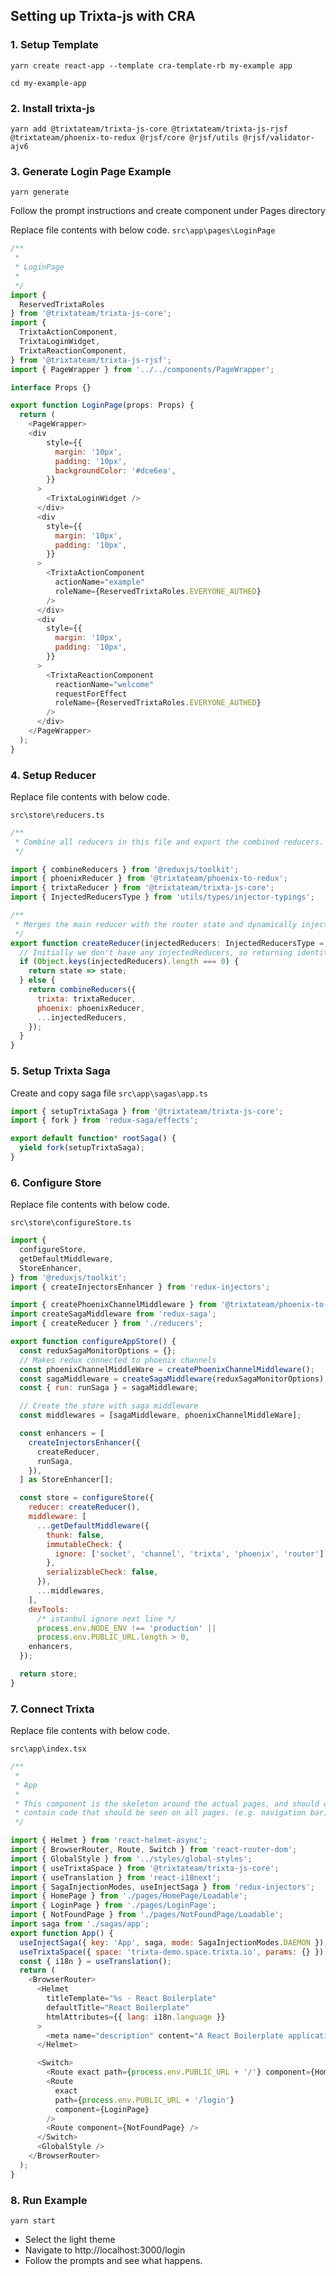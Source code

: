 ## Setting up Trixta-js with CRA

### 1. Setup Template
```shell
yarn create react-app --template cra-template-rb my-example app
```

```shell
cd my-example-app
```
### 2. Install trixta-js
```shell
yarn add @trixtateam/trixta-js-core @trixtateam/trixta-js-rjsf @trixtateam/phoenix-to-redux @rjsf/core @rjsf/utils @rjsf/validator-ajv6
```

### 3. Generate Login Page Example
```shell
yarn generate
```
Follow the prompt instructions and create component under Pages directory

Replace file contents with below code.
```src\app\pages\LoginPage```
```javascript
/**
 *
 * LoginPage
 *
 */
import {
  ReservedTrixtaRoles
} from '@trixtateam/trixta-js-core';
import {
  TrixtaActionComponent,
  TrixtaLoginWidget,
  TrixtaReactionComponent,
} from '@trixtateam/trixta-js-rjsf';
import { PageWrapper } from '../../components/PageWrapper';

interface Props {}

export function LoginPage(props: Props) {
  return (
    <PageWrapper>
    <div
        style={{
          margin: '10px',
          padding: '10px',
          backgroundColor: '#dce6ea',
        }}
      >
        <TrixtaLoginWidget />
      </div>
      <div
        style={{
          margin: '10px',
          padding: '10px',
        }}
      >
        <TrixtaActionComponent
          actionName="example"
          roleName={ReservedTrixtaRoles.EVERYONE_AUTHED}
        />
      </div>
      <div
        style={{
          margin: '10px',
          padding: '10px',
        }}
      >
        <TrixtaReactionComponent
          reactionName="welcome"
          requestForEffect
          roleName={ReservedTrixtaRoles.EVERYONE_AUTHED}
        />
      </div>
    </PageWrapper>
  );
}
```

### 4. Setup Reducer
Replace file contents with below code.

```src\store\reducers.ts```

```javascript
/**
 * Combine all reducers in this file and export the combined reducers.
 */

import { combineReducers } from '@reduxjs/toolkit';
import { phoenixReducer } from '@trixtateam/phoenix-to-redux';
import { trixtaReducer } from '@trixtateam/trixta-js-core';
import { InjectedReducersType } from 'utils/types/injector-typings';

/**
 * Merges the main reducer with the router state and dynamically injected reducers
 */
export function createReducer(injectedReducers: InjectedReducersType = {}) {
  // Initially we don't have any injectedReducers, so returning identity function to avoid the error
  if (Object.keys(injectedReducers).length === 0) {
    return state => state;
  } else {
    return combineReducers({
      trixta: trixtaReducer,
      phoenix: phoenixReducer,
      ...injectedReducers,
    });
  }
}
```

### 5. Setup Trixta Saga
Create and copy saga file
```src\app\sagas\app.ts```

```javascript
import { setupTrixtaSaga } from '@trixtateam/trixta-js-core';
import { fork } from 'redux-saga/effects';

export default function* rootSaga() {
  yield fork(setupTrixtaSaga);
}
```

### 6. Configure Store
Replace file contents with below code.

```src\store\configureStore.ts```

```javascript
import {
  configureStore,
  getDefaultMiddleware,
  StoreEnhancer,
} from '@reduxjs/toolkit';
import { createInjectorsEnhancer } from 'redux-injectors';

import { createPhoenixChannelMiddleware } from '@trixtateam/phoenix-to-redux';
import createSagaMiddleware from 'redux-saga';
import { createReducer } from './reducers';

export function configureAppStore() {
  const reduxSagaMonitorOptions = {};
  // Makes redux connected to phoenix channels
  const phoenixChannelMiddleWare = createPhoenixChannelMiddleware();
  const sagaMiddleware = createSagaMiddleware(reduxSagaMonitorOptions);
  const { run: runSaga } = sagaMiddleware;

  // Create the store with saga middleware
  const middlewares = [sagaMiddleware, phoenixChannelMiddleWare];

  const enhancers = [
    createInjectorsEnhancer({
      createReducer,
      runSaga,
    }),
  ] as StoreEnhancer[];

  const store = configureStore({
    reducer: createReducer(),
    middleware: [
      ...getDefaultMiddleware({
        thunk: false,
        immutableCheck: {
          ignore: ['socket', 'channel', 'trixta', 'phoenix', 'router'],
        },
        serializableCheck: false,
      }),
      ...middlewares,
    ],
    devTools:
      /* istanbul ignore next line */
      process.env.NODE_ENV !== 'production' ||
      process.env.PUBLIC_URL.length > 0,
    enhancers,
  });

  return store;
}

```

### 7. Connect Trixta
Replace file contents with below code.

```src\app\index.tsx```

```javascript
/**
 *
 * App
 *
 * This component is the skeleton around the actual pages, and should only
 * contain code that should be seen on all pages. (e.g. navigation bar)
 */

import { Helmet } from 'react-helmet-async';
import { BrowserRouter, Route, Switch } from 'react-router-dom';
import { GlobalStyle } from '../styles/global-styles';
import { useTrixtaSpace } from '@trixtateam/trixta-js-core';
import { useTranslation } from 'react-i18next';
import { SagaInjectionModes, useInjectSaga } from 'redux-injectors';
import { HomePage } from './pages/HomePage/Loadable';
import { LoginPage } from './pages/LoginPage';
import { NotFoundPage } from './pages/NotFoundPage/Loadable';
import saga from './sagas/app';
export function App() {
  useInjectSaga({ key: 'App', saga, mode: SagaInjectionModes.DAEMON });
  useTrixtaSpace({ space: 'trixta-demo.space.trixta.io', params: {} });
  const { i18n } = useTranslation();
  return (
    <BrowserRouter>
      <Helmet
        titleTemplate="%s - React Boilerplate"
        defaultTitle="React Boilerplate"
        htmlAttributes={{ lang: i18n.language }}
      >
        <meta name="description" content="A React Boilerplate application" />
      </Helmet>

      <Switch>
        <Route exact path={process.env.PUBLIC_URL + '/'} component={HomePage} />
        <Route
          exact
          path={process.env.PUBLIC_URL + '/login'}
          component={LoginPage}
        />
        <Route component={NotFoundPage} />
      </Switch>
      <GlobalStyle />
    </BrowserRouter>
  );
}
```

### 8. Run Example
```shell
yarn start
```

- Select the light theme
- Navigate to http://localhost:3000/login
- Follow the prompts and see what happens.
